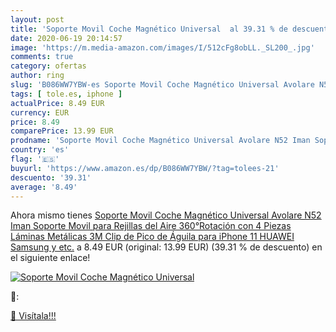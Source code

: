 ```yaml
---
layout: post
title: 'Soporte Movil Coche Magnético Universal  al 39.31 % de descuento'
date: 2020-06-19 20:14:57
image: 'https://m.media-amazon.com/images/I/512cFg8obLL._SL200_.jpg'
comments: true
category: ofertas
author: ring
slug: 'B086WW7YBW-es Soporte Movil Coche Magnético Universal Avolare N52 Iman...'
tags: [ tole.es, iphone ]
actualPrice: 8.49 EUR
currency: EUR
price: 8.49
comparePrice: 13.99 EUR
prodname: 'Soporte Movil Coche Magnético Universal Avolare N52 Iman Soporte Movil para Rejillas del Aire 360°Rotación con 4 Piezas Láminas Metálicas 3M Clip de Pico de Águila para iPhone 11 HUAWEI Samsung y etc.'
country: 'es'
flag: '🇪🇸'
buyurl: 'https://www.amazon.es/dp/B086WW7YBW/?tag=tolees-21'
descuento: '39.31'
average: '8.49'
---
```


Ahora mismo tienes [Soporte Movil Coche Magnético Universal Avolare N52 Iman Soporte Movil para Rejillas del Aire 360°Rotación con 4 Piezas Láminas Metálicas 3M Clip de Pico de Águila para iPhone 11 HUAWEI Samsung y etc.](https://www.amazon.es/dp/B086WW7YBW/?tag=tolees-21) a 8.49 EUR (original: 13.99 EUR) (39.31 %  de descuento) en el siguiente enlace!

[![Soporte Movil Coche Magnético Universal ](https://m.media-amazon.com/images/I/512cFg8obLL._SL200_.jpg)](https://www.amazon.es/dp/B086WW7YBW/?tag=tolees-21)

🔎:


[🛒 Visítala!!!](https://www.amazon.es/dp/B086WW7YBW/?tag=tolees-21)
